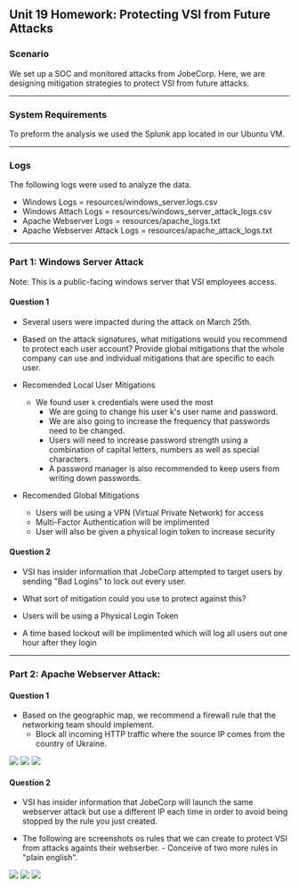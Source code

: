 ## Unit 19 Homework: Protecting VSI from Future Attacks

### Scenario

We set up a SOC and monitored attacks from JobeCorp. Here, we are designing mitigation strategies to protect VSI from future attacks. 

---

### System Requirements 

To preform the analysis we used the Splunk app located in our Ubuntu VM.

---

### Logs

The following logs were used to analyze the data.
- Windows Logs = resources/windows_server.logs.csv
- Windows Attach Logs = resources/windows_server_attack_logs.csv
- Apache Webserver Logs = resources/apache_logs.txt
- Apache Webserver Attack Logs = resources/apache_attack_logs.txt

---

### Part 1: Windows Server Attack

Note: This is a public-facing windows server that VSI employees access.
 
#### Question 1
- Several users were impacted during the attack on March 25th.
- Based on the attack signatures, what mitigations would you recommend to protect each user account? Provide global mitigations that the whole company can use and individual mitigations that are specific to each user.

- Recomended Local User Mitigations
   - We found user `k` credentials were used the most
     - We are going to change his user k's user name and password.
     - We are also going to increase the frequency that passwords need to be changed.
     - Users will need to increase password strength using a combination of capital letters, numbers as well as special characters.
     - A password manager is also recommended to keep users from writing down passwords.
- Recomended Global Mitigations
   - Users will be using a VPN (Virtual Private Network) for access
   - Multi-Factor Authentication will be implimented
   - User will also be given a physical login token to increase security
  
#### Question 2
- VSI has insider information that JobeCorp attempted to target users by sending "Bad Logins" to lock out every user.
- What sort of mitigation could you use to protect against this?

- Users will be using a Physical Login Token
- A time based lockout will be implimented which will log all users out one hour after they login

---

### Part 2: Apache Webserver Attack:

#### Question 1
- Based on the geographic map, we recommend a firewall rule that the networking team should implement.
  - Block all incoming HTTP traffic where the source IP comes from the country of Ukraine.

![](https://github.com/jamesdewhirst/Examples/blob/main/Homework/Images/19-SIEMs-2/20210506_00004.png)
![](https://github.com/jamesdewhirst/Examples/blob/main/Homework/Images/19-SIEMs-2/20210506_00005.png)
![](https://github.com/jamesdewhirst/Examples/blob/main/Homework/Images/19-SIEMs-2/20210506_00006.png)
  
#### Question 2

- VSI has insider information that JobeCorp will launch the same webserver attack but use a different IP each time in order to avoid being stopped by the rule you just created.

- The following are screenshots os rules that we can create to protect VSI from attacks againts their webserber.   - Conceive of two more rules in "plain english". 
  
![](https://github.com/jamesdewhirst/Examples/blob/main/Homework/Images/19-SIEMs-2/20210506_00007.png)
![](https://github.com/jamesdewhirst/Examples/blob/main/Homework/Images/19-SIEMs-2/20210506_00008.png)
![](https://github.com/jamesdewhirst/Examples/blob/main/Homework/Images/19-SIEMs-2/20210506_00009.png)
